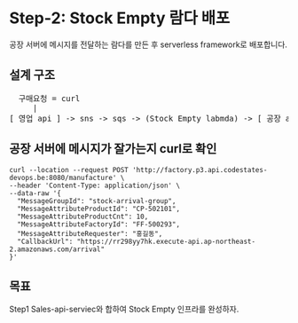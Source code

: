 # Step-2: Stock Empty 람다 배포
공장 서버에 메시지를 전달하는 람다를 만든 후 serverless framework로 배포합니다.

## 설계 구조
<pre>
  구매요청 = curl
     |
[ 영업 api ] -> sns -> sqs -> (Stock Empty labmda) -> [ 공장 api ]
</pre>


## 공장 서버에 메시지가 잘가는지 curl로 확인
```
curl --location --request POST 'http://factory.p3.api.codestates-devops.be:8080/manufacture' \
--header 'Content-Type: application/json' \
--data-raw '{
  "MessageGroupId": "stock-arrival-group",
  "MessageAttributeProductId": "CP-502101",
  "MessageAttributeProductCnt": 10,
  "MessageAttributeFactoryId": "FF-500293",
  "MessageAttributeRequester": "홍길동",
  "CallbackUrl": "https://rr298yy7hk.execute-api.ap-northeast-2.amazonaws.com/arrival"
}'
```

## 목표 
Step1 Sales-api-serviec와 합하여 Stock Empty 인프라를 완성하자.
